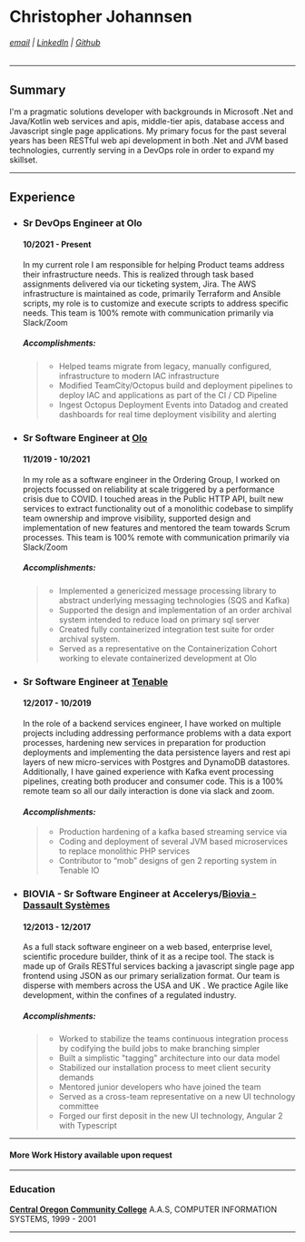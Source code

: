 # Christopher Johannsen
###### [email](mailto:chrisbjohannsen@gmail.com) | [LinkedIn](https://www.linkedin.com/in/christopherjohannsen/) | [Github](https://github.com/chrisbjohannsen)

---
## Summary

I'm a pragmatic solutions developer with backgrounds in Microsoft .Net 
and Java/Kotlin web services and apis, middle-tier apis, database access 
and Javascript single page applications. 
My primary focus for the past several years has been RESTful 
web api development in both .Net and JVM based technologies,
currently serving in a DevOps role in order to expand my skillset.

---
## Experience

- ### Sr DevOps Engineer at Olo
  #### 10/2021 - Present
  In my current role I am responsible for helping Product teams address their infrastructure needs. This is realized through task based assignments delivered via our ticketing system, Jira. The AWS infrastructure is maintained as code, primarily Terraform and Ansible scripts, my role is to customize and execute scripts to address specific needs. This team is 100% remote with communication primarily via Slack/Zoom

  ##### *Accomplishments:*
  > * Helped teams migrate from legacy, manually configured, infrastructure to modern IAC infrastructure
  > * Modified TeamCity/Octopus build and deployment pipelines to deploy IAC and applications as part of the CI / CD Pipeline
  > * Ingest Octopus Deployment Events into Datadog and created dashboards for real time deployment visibility and alerting

- ### Sr Software Engineer at [Olo](https://www.olo.com)
  #### 11/2019 - 10/2021
  In my role as a software engineer in the Ordering Group, I worked on projects focussed on reliability at scale triggered by a performance crisis due to COVID. I touched areas in the Public HTTP API, built new services to extract functionality out of a monolithic codebase to simplify team ownership and improve visibility, supported design and implementation of new features and mentored the team towards Scrum processes. This team is 100% remote with communication primarily via Slack/Zoom

  ##### *Accomplishments:*

  > * Implemented a genericized message processing library to abstract underlying messaging technologies (SQS and Kafka)
  > * Supported the design and implementation of an order archival system intended to reduce load on primary sql server
  > * Created fully containerized integration test suite for order archival system.
  > * Served as a representative on the Containerization Cohort working to elevate containerized development at Olo

- ### Sr Software Engineer at [Tenable](https://www.tenable.io)
  #### 12/2017 - 10/2019
  In the role of a backend services engineer, I have worked on multiple projects including  addressing performance problems with a data export processes, hardening new services in preparation for production deployments and implementing the data persistence layers and rest api layers of new micro-services with Postgres and DynamoDB datastores. Additionally, I have gained experience with Kafka event processing pipelines, creating both producer and consumer code.  This is a 100% remote team so all our daily interaction is done via slack and zoom.

  #### *Accomplishments:*
  > * Production hardening of a kafka based streaming service via
  > * Coding and deployment of several JVM based microservices to replace monolithic PHP services
  > * Contributor to “mob” designs of gen 2 reporting system in Tenable IO

- ### BIOVIA - Sr Software Engineer at Accelerys/[Biovia - Dassault Systèmes](https://www.3ds.com/products-services/biovia/)
  #### 12/2013 - 12/2017
  As a full stack software engineer on a web based, enterprise level, scientific procedure builder, think of it as a recipe tool. The stack is made up of Grails RESTful services backing  a javascript single page app frontend using JSON as our primary serialization format. Our team is disperse with members across the USA and UK . We practice Agile like development, within the confines of a regulated industry.

  ##### *Accomplishments:*
  > - Worked to stabilize the teams continuous integration process by codifying the build jobs to make branching simpler
  > - Built a simplistic "tagging" architecture into our data model
  > - Stabilized our installation process to meet client security demands
  > - Mentored junior developers who have joined the team
  > - Served as a cross-team representative on a new UI technology committee
  > - Forged our first deposit in the new UI technology, Angular 2 with Typescript

---
#### More Work History available upon request

---
### Education

[**Central Oregon Community College**](https://cocc.edu)
A.A.S, COMPUTER INFORMATION SYSTEMS, 1999 - 2001

---